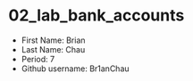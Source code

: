 # 02_lab_bank_accounts

* First Name: Brian
* Last Name: Chau
* Period: 7
* Github username: Br1anChau
